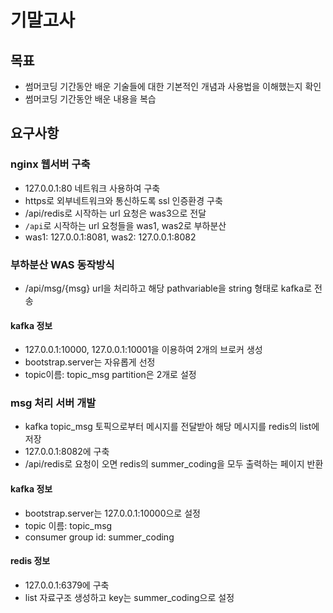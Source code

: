 # 기말고사
## 목표
- 썸머코딩 기간동안 배운 기술들에 대한 기본적인 개념과 사용법을 이해했는지 확인
- 썸머코딩 기간동안 배운 내용을 복습

## 요구사항
### nginx 웹서버 구축
- 127.0.0.1:80 네트워크 사용하여 구축
- https로 외부네트워크와 통신하도록 ssl 인증환경 구축
- /api/redis로 시작하는 url 요청은 was3으로 전달
- `/api`로 시작하는 url 요청들을 was1, was2로 부하분산
- was1: 127.0.0.1:8081, was2: 127.0.0.1:8082

### 부하분산 WAS 동작방식
- /api/msg/{msg} url을 처리하고 해당 pathvariable을 string 형태로 kafka로 전송
#### kafka 정보
- 127.0.0.1:10000, 127.0.0.1:10001을 이용하여 2개의 브로커 생성
- bootstrap.server는 자유롭게 선정
- topic이름: topic_msg partition은 2개로 설정

### msg 처리 서버 개발
- kafka topic_msg 토픽으로부터 메시지를 전달받아 해당 메시지를 redis의 list에 저장
- 127.0.0.1:8082에 구축
- /api/redis로 요청이 오면 redis의 summer_coding을 모두 출력하는 페이지 반환
#### kafka 정보
- bootstrap.server는 127.0.0.1:10000으로 설정
- topic 이름: topic_msg
- consumer group id: summer_coding
#### redis 정보
- 127.0.0.1:6379에 구축
- list 자료구조 생성하고 key는 summer_coding으로 설정

